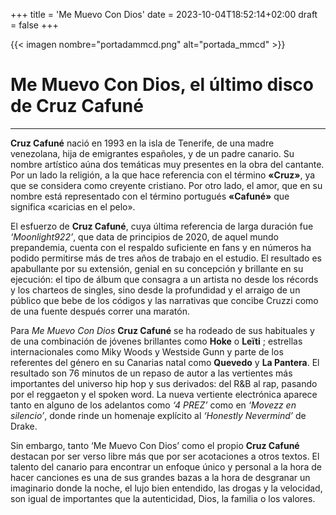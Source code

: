 +++
title = 'Me Muevo Con Dios'
date = 2023-10-04T18:52:14+02:00
draft = false
+++


{{< imagen nombre="portadammcd.png" alt="portada_mmcd" >}}
# Me Muevo Con Dios, el último disco de Cruz Cafuné
___

**Cruz Cafuné** nació en 1993 en la isla de Tenerife, de una madre venezolana, hija de emigrantes españoles, y de un padre canario.
Su nombre artístico aúna dos temáticas muy presentes en la obra del cantante. Por un lado la religión, a la que hace referencia con el término **«Cruz»**, ya que se considera como creyente cristiano. Por otro lado, el amor, que en su nombre está representado con el término portugués **«Cafuné»** que significa «caricias en el pelo».

El esfuerzo de **Cruz Cafuné**, cuya última referencia de larga duración fue _‘Moonlight922’_, que data de principios de 2020, de aquel mundo prepandemia, cuenta con el respaldo suficiente en fans y en números ha podido permitirse más de tres años de trabajo en el estudio. El resultado es apabullante por su extensión, genial en su concepción y brillante en su ejecución: el tipo de álbum que consagra a un artista no desde los récords y los charteos de singles, sino desde la profundidad y el arraigo de un público que bebe de los códigos y las narrativas que concibe Cruzzi como de una fuente después correr una maratón.

Para _Me Muevo Con Dios_ **Cruz Cafuné** se ha rodeado de sus habituales  y de una combinación de jóvenes brillantes como **Hoke** o **Leïti** ; estrellas internacionales como Miky Woods y Westside Gunn y parte de los referentes del género en su Canarias natal como **Quevedo** y **La Pantera**. El resultado son 76 minutos de un repaso de autor a las vertientes más importantes del universo hip hop y sus derivados: del R&B al rap, pasando por el reggaeton y el spoken word. La nueva vertiente electrónica aparece tanto en alguno de los adelantos como _‘4 PREZ’_ como en _‘Movezz en silencio’_, donde rinde un homenaje explícito al _‘Honestly Nevermind’_ de Drake.

Sin embargo, tanto ‘Me Muevo Con Dios’ como el propio **Cruz Cafuné** destacan por ser verso libre más que por ser acotaciones a otros textos. El talento del canario para encontrar un enfoque único y personal a la hora de hacer canciones es una de sus grandes bazas a la hora de desgranar un imaginario donde la noche, el lujo bien entendido, las drogas y la velocidad, son igual de importantes que la autenticidad, Dios, la familia o los valores.


